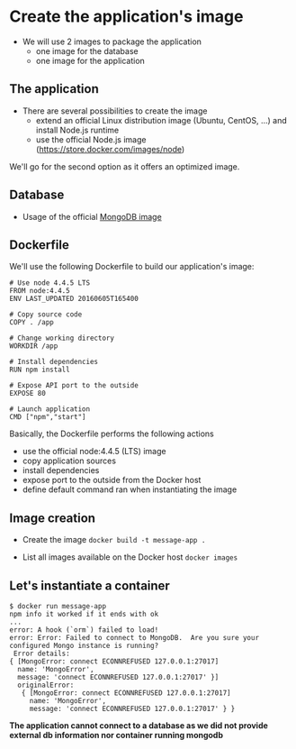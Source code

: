 # Create the application's image

* We will use 2 images to package the application
  * one image for the database
  * one image for the application

## The application

* There are several possibilities to create the image
  * extend an official Linux distribution image (Ubuntu, CentOS, ...) and install Node.js runtime
  * use the official Node.js image (https://store.docker.com/images/node)

We'll go for the second option as it offers an optimized image.

## Database

* Usage of the official [MongoDB image](https://store.docker.com/images/mongo)

## Dockerfile

We'll use the following Dockerfile to build our application's image:

```
# Use node 4.4.5 LTS
FROM node:4.4.5
ENV LAST_UPDATED 20160605T165400

# Copy source code
COPY . /app

# Change working directory
WORKDIR /app

# Install dependencies
RUN npm install

# Expose API port to the outside
EXPOSE 80

# Launch application
CMD ["npm","start"]
````

Basically, the Dockerfile performs the following actions
* use the official node:4.4.5 (LTS) image
* copy application sources
* install dependencies
* expose port to the outside from the Docker host
* define default command ran when instantiating the image

## Image creation

* Create the image ```docker build -t message-app .```

* List all images available on the Docker host ```docker images```

## Let's instantiate a container

```
$ docker run message-app
npm info it worked if it ends with ok
...
error: A hook (`orm`) failed to load!
error: Error: Failed to connect to MongoDB.  Are you sure your configured Mongo instance is running?
 Error details:
{ [MongoError: connect ECONNREFUSED 127.0.0.1:27017]
  name: 'MongoError',
  message: 'connect ECONNREFUSED 127.0.0.1:27017' }]
  originalError:
   { [MongoError: connect ECONNREFUSED 127.0.0.1:27017]
     name: 'MongoError',
     message: 'connect ECONNREFUSED 127.0.0.1:27017' } }
```

**The application cannot connect to a database as we did not provide external db information nor container running mongodb**



